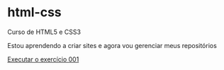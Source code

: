 # html-css
Curso de HTML5 e CSS3

Estou aprendendo a criar sites e agora vou gerenciar meus repositórios

<a href="https://tafeoliveira.github.io/html-css/exercicios/ex001//index.html">Executar o exercício 001</a>
